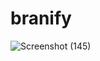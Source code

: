 # branify

![Screenshot (145)](https://user-images.githubusercontent.com/68770090/206841070-6e3f1c1c-f5f0-4db3-bb19-a902393f1be2.png)
